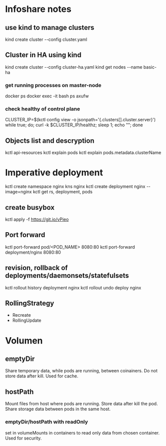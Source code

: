 # Infoshare notes

## use kind to manage clusters
kind create cluster --config cluster.yaml

## Cluster in HA using kind
kind create cluster --config cluster-ha.yaml
kind get nodes --name basic-ha

### get running processes on master-node
docker ps
docker exec -it <basic-ha-control-plane> bash
ps axufw

### check healthy of control plane
CLUSTER_IP=$(kctl config view -o jsonpath='{.clusters[].cluster.server}')
while true; do; curl -k $CLUSTER_IP/healthz; sleep 1; echo ""; done

## Objects list and descryption
kctl api-resources
kctl explain pods
kctl explain pods.metadata.clusterName

# Imperative deployment
kctl create namespace nginx
kns nginx
kctl create deployment nginx --image=nginx
kctl get rs, deployment, pods

## create busybox
kctl apply -f https://git.io/vPieo

## Port forward
kctl port-forward pod/<POD_NAME> 8080:80
kctl port-forward deployment/nginx 8080:80

## revision, rollback of deployments/daemonsets/statefulsets
kctl rollout history deployment nginx
kctl rollout undo deploy nginx

## RollingStrategy
- Recreate
- RollingUpdate


# Volumen

## emptyDir
Share temporary data, while pods are running, between coinainers. Do not store data after kill. Used for cache.

## hostPath
Mount files from host where pods are running. Store data after kill the pod.
Share storage data between pods in the same host.

### emptyDir/hostPath with readOnly 
set in volumeMounts in containers to read only data from chosen container. Used for security.